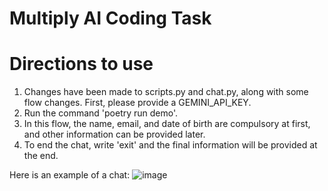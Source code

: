# Multiply AI Coding Task

# Directions to use

1. Changes have been made to scripts.py and chat.py, along with some flow changes. First, please provide a GEMINI_API_KEY.
2. Run the command 'poetry run demo'.
3. In this flow, the name, email, and date of birth are compulsory at first, and other information can be provided later.
4. To end the chat, write 'exit' and the final information will be provided at the end.

Here is an example of a chat:
![image](https://github.com/user-attachments/assets/0a7c221d-da3d-4cbf-85a7-6fb4705da7ee)
